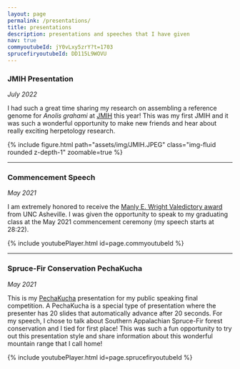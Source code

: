 ```yaml
---
layout: page
permalink: /presentations/
title: presentations
description: presentations and speeches that I have given
nav: true
commyoutubeId: jY0vLxy5zrY?t=1703
sprucefiryoutubeId: DD115L9WOVU
---
```


### JMIH Presentation
_July 2022_

I had such a great time sharing my research on assembling a reference genome for _Anolis grahami_ at [JMIH](https://burkclients.com/JMIH/meetings/2022/site/) this year! This was my first JMIH and it was such a wonderful opportunity to make new friends and hear about 
really exciting herpetology research.

<div class="row mt-3">
    <div class="col-sm mt-3 mt-md-0">
        {% include figure.html path="assets/img/JMIH.JPEG" class="img-fluid rounded z-depth-1" zoomable=true %}
    </div>
</div>

---
### Commencement Speech
_May 2021_

I am extremely honored to receive the [Manly E. Wright Valedictory award](https://www.unca.edu/events-and-news/commencement/manly-e-wright-award/) from UNC Asheville. I was given the opportunity to 
speak to my graduating class at the May 2021 commencement ceremony (my speech starts at 28:22).

{% include youtubePlayer.html id=page.commyoutubeId %}

---
### Spruce-Fir Conservation PechaKucha
_May 2021_

This is my [PechaKucha](https://pechakuchaavl.org/what-is-pecha-kucha) presentation for my public speaking final competition. A PechaKucha is a special type of presentation where the presenter has 
20 slides that automatically advance after 20 seconds. For my speech, I chose to talk about Southern Appalachian Spruce-Fir forest conservation and I tied for first place! This was such a fun 
opportunity to try out this presentation style and share information about this wonderful mountain range that I call home!

{% include youtubePlayer.html id=page.sprucefiryoutubeId %}
